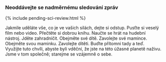 ### Neoddávejte se nadměrnému sledování zpráv

{% include pending-sci-review.html %}

Jakmile uděláte vše, co je ve vašich silách, dejte si odstup. Pusťte si veselý film nebo video. Přečtěte si dobrou knihu. Naučte se hrát na hudební nástroj. Jděte zahradničit. Obejměte své dítě. Zavolejte své mamince. Obejměte svou maminku. Zavolejte dítěti. Buďte přítomni tady a teď. Využijte tuto chvíli, abyste byli vděční, že jste na této úžasné planetě naživu. Jsme v tom společně; starejme se vzájemně o sebe.
